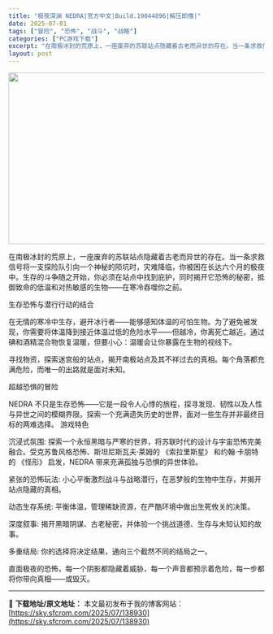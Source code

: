 ```yaml
---
title: "极夜深渊 NEDRA|官方中文|Build.19044896|解压即撸|"
date: 2025-07-01
tags: ["冒险", "恐怖", "战斗", "战略"]
categories: ["PC游戏下载"]
excerpt: "在南极冰封的荒原上，一座废弃的苏联站点隐藏着古老而异世的存在。当一条求救信号将一支探险队引向一个神秘的陨坑时，灾难降临，你被困在长达六个月的极夜中。生存的斗争随之开始，你必须在站点中找到庇护，同时揭开它恐怖的秘密，抵御致命的低温和对热敏感的生物——在寒冷吞噬你之前。 生存恐怖与潜行行动的结合 在无情&hellip;"
layout: post
---
```


<img class="aligncenter size-full wp-image-138931" src="https://sky.sfcrom.com/wp-content/uploads/2025/07/2025070107260962.webp" alt="" width="600" height="338" />

在南极冰封的荒原上，一座废弃的苏联站点隐藏着古老而异世的存在。当一条求救信号将一支探险队引向一个神秘的陨坑时，灾难降临，你被困在长达六个月的极夜中。生存的斗争随之开始，你必须在站点中找到庇护，同时揭开它恐怖的秘密，抵御致命的低温和对热敏感的生物——在寒冷吞噬你之前。

生存恐怖与潜行行动的结合

在无情的寒冷中生存，避开冰行者——能够感知体温的可怕生物。为了避免被发现，你需要将体温降到接近体温过低的危险水平——但越冷，你离死亡越近。通过碘和酒精混合物恢复温暖，但要小心：温暖会让你暴露在生物的视线下。

寻找物资，探索迷宫般的站点，揭开南极站点及其不祥过去的真相。每个角落都充满危险，而唯一的出路就是面对未知。

超越恐惧的冒险

NEDRA 不只是生存恐怖——它是一段令人心悸的旅程，探寻发现、韧性以及人性与异世之间的模糊界限。探索一个充满遗失历史的世界，面对一些生存并非最终目标的两难选择。
游戏特色

沉浸式氛围: 探索一个永恒黑暗与严寒的世界，将苏联时代的设计与宇宙恐怖完美融合。受克苏鲁风格恐怖、斯坦尼斯瓦夫·莱姆的 《索拉里斯星》 和约翰·卡朋特的 《怪形》 启发，NEDRA 带来充满孤独与恐惧的异世体验。

紧张的恐怖玩法: 小心平衡激烈战斗与战略潜行，在恶梦般的生物中生存，并揭开站点隐藏的真相。

动态生存系统: 平衡体温，管理稀缺资源，在严酷环境中做出生死攸关的决策。

深度叙事: 揭开黑暗阴谋、古老秘密，并体验一个挑战道德、生存与未知认知的故事。

多重结局: 你的选择将决定结果，通向三个截然不同的结局之一。

直面极夜的恐怖，每一个阴影都隐藏着威胁，每一个声音都预示着危险，每一步都将你带向真相——或毁灭。

---
📖 **下载地址/原文地址：** 本文最初发布于我的博客网站：[https://sky.sfcrom.com/2025/07/138930](https://sky.sfcrom.com/2025/07/138930)
